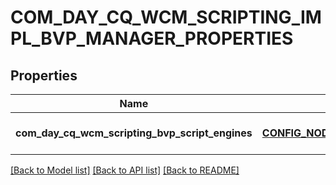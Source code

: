 # COM_DAY_CQ_WCM_SCRIPTING_IMPL_BVP_MANAGER_PROPERTIES

## Properties
Name | Type | Description | Notes
------------ | ------------- | ------------- | -------------
**com_day_cq_wcm_scripting_bvp_script_engines** | [**CONFIG_NODE_PROPERTY_ARRAY**](configNodePropertyArray.md) |  | [optional] [default to null]

[[Back to Model list]](../README.md#documentation-for-models) [[Back to API list]](../README.md#documentation-for-api-endpoints) [[Back to README]](../README.md)


